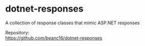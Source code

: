 # dotnet-responses

A collection of response classes that mimic ASP.NET responses

Repository:<br />
https://github.com/beanc16/dotnet-responses
